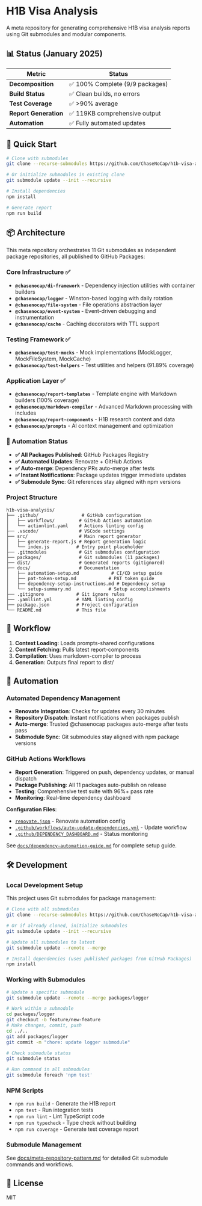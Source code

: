 # H1B Visa Analysis

A meta repository for generating comprehensive H1B visa analysis reports using Git submodules and modular components.

## 📊 Status (January 2025)

| Metric | Status |
|--------|--------|
| **Decomposition** | ✅ 100% Complete (9/9 packages) |
| **Build Status** | ✅ Clean builds, no errors |
| **Test Coverage** | ✅ >90% average |
| **Report Generation** | ✅ 119KB comprehensive output |
| **Automation** | ✅ Fully automated updates |

## 🚀 Quick Start

```bash
# Clone with submodules
git clone --recurse-submodules https://github.com/ChaseNoCap/h1b-visa-analysis.git

# Or initialize submodules in existing clone
git submodule update --init --recursive

# Install dependencies
npm install

# Generate report
npm run build
```

## 📦 Architecture

This meta repository orchestrates 11 Git submodules as independent package repositories, all published to GitHub Packages:

### Core Infrastructure ✅
- **`@chasenocap/di-framework`** - Dependency injection utilities with container builders
- **`@chasenocap/logger`** - Winston-based logging with daily rotation  
- **`@chasenocap/file-system`** - File operations abstraction layer
- **`@chasenocap/event-system`** - Event-driven debugging and instrumentation
- **`@chasenocap/cache`** - Caching decorators with TTL support

### Testing Framework ✅
- **`@chasenocap/test-mocks`** - Mock implementations (MockLogger, MockFileSystem, MockCache)
- **`@chasenocap/test-helpers`** - Test utilities and helpers (91.89% coverage)

### Application Layer ✅
- **`@chasenocap/report-templates`** - Template engine with Markdown builders (100% coverage)
- **`@chasenocap/markdown-compiler`** - Advanced Markdown processing with includes
- **`@chasenocap/report-components`** - H1B research content and data
- **`@chasenocap/prompts`** - AI context management and optimization

### 🚀 Automation Status
- **✅ All Packages Published**: GitHub Packages Registry
- **✅ Automated Updates**: Renovate + GitHub Actions  
- **✅ Auto-merge**: Dependency PRs auto-merge after tests
- **✅ Instant Notifications**: Package updates trigger immediate updates
- **✅ Submodule Sync**: Git references stay aligned with npm versions

### Project Structure

```
h1b-visa-analysis/
├── .github/                # GitHub configuration
│   ├── workflows/         # GitHub Actions automation
│   └── actionlint.yaml    # Actions linting config
├── .vscode/               # VSCode settings
├── src/                   # Main report generator
│   ├── generate-report.js # Report generation logic
│   └── index.js          # Entry point placeholder
├── .gitmodules            # Git submodules configuration
├── packages/              # Git submodules (11 packages)
├── dist/                  # Generated reports (gitignored)
├── docs/                  # Documentation
│   ├── automation-setup.md            # CI/CD setup guide
│   ├── pat-token-setup.md            # PAT token guide
│   ├── dependency-setup-instructions.md # Dependency setup
│   └── setup-summary.md              # Setup accomplishments
├── .gitignore            # Git ignore rules
├── .yamllint.yml         # YAML linting config
├── package.json          # Project configuration
└── README.md             # This file
```

## 🔄 Workflow

1. **Context Loading**: Loads prompts-shared configurations
2. **Content Fetching**: Pulls latest report-components
3. **Compilation**: Uses markdown-compiler to process
4. **Generation**: Outputs final report to dist/

## 🤖 Automation

### Automated Dependency Management
- **Renovate Integration**: Checks for updates every 30 minutes
- **Repository Dispatch**: Instant notifications when packages publish
- **Auto-merge**: Trusted @chasenocap packages auto-merge after tests pass
- **Submodule Sync**: Git submodules stay aligned with npm package versions

### GitHub Actions Workflows
- **Report Generation**: Triggered on push, dependency updates, or manual dispatch
- **Package Publishing**: All 11 packages auto-publish on release
- **Testing**: Comprehensive test suite with 96%+ pass rate
- **Monitoring**: Real-time dependency dashboard

**Configuration Files**:
- [`renovate.json`](renovate.json) - Renovate automation config
- [`.github/workflows/auto-update-dependencies.yml`](.github/workflows/auto-update-dependencies.yml) - Update workflow
- [`.github/DEPENDENCY_DASHBOARD.md`](.github/DEPENDENCY_DASHBOARD.md) - Status monitoring

See [`docs/dependency-automation-guide.md`](docs/dependency-automation-guide.md) for complete setup guide.

## 🛠️ Development

### Local Development Setup

This project uses Git submodules for package management:

```bash
# Clone with all submodules
git clone --recurse-submodules https://github.com/ChaseNoCap/h1b-visa-analysis.git

# Or if already cloned, initialize submodules
git submodule update --init --recursive

# Update all submodules to latest
git submodule update --remote --merge

# Install dependencies (uses published packages from GitHub Packages)
npm install
```

### Working with Submodules

```bash
# Update a specific submodule
git submodule update --remote --merge packages/logger

# Work within a submodule
cd packages/logger
git checkout -b feature/new-feature
# Make changes, commit, push
cd ../..
git add packages/logger
git commit -m "chore: update logger submodule"

# Check submodule status
git submodule status

# Run command in all submodules
git submodule foreach 'npm test'
```

### NPM Scripts

- `npm run build` - Generate the H1B report
- `npm test` - Run integration tests
- `npm run lint` - Lint TypeScript code
- `npm run typecheck` - Type check without building
- `npm run coverage` - Generate test coverage report

### Submodule Management

See [docs/meta-repository-pattern.md](docs/meta-repository-pattern.md) for detailed Git submodule commands and workflows.

## 📄 License

MIT
